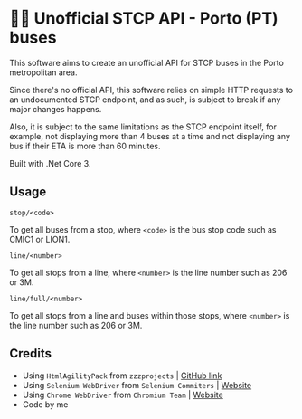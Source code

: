 # 🚌🚏 Unofficial STCP API - Porto (PT) buses

This software aims to create an unofficial API for STCP buses in the Porto metropolitan area.

Since there's no official API, this software relies on simple HTTP requests to an undocumented STCP endpoint, and as such, is subject to break if any major changes happens.

Also, it is subject to the same limitations as the STCP endpoint itself, for example, not displaying more than 4 buses at a time and not displaying any bus if their ETA is more than 60 minutes.

Built with .Net Core 3.

## Usage

`stop/<code>`

To get all buses from a stop, where `<code>` is the bus stop code such as CMIC1 or LION1.

`line/<number>`

To get all stops from a line, where `<number>` is the line number such as 206 or 3M.

`line/full/<number>`

To get all stops from a line and buses within those stops, where `<number>` is the line number such as 206 or 3M.

## Credits

 * Using `HtmlAgilityPack` from `zzzprojects` | [GitHub link](https://github.com/zzzprojects/html-agility-pack)
 * Using `Selenium WebDriver` from `Selenium Commiters` | [Website](https://www.seleniumhq.org/)
 * Using `Chrome WebDriver` from `Chromium Team` | [Website](https://chromedriver.chromium.org/)
 * Code by me
